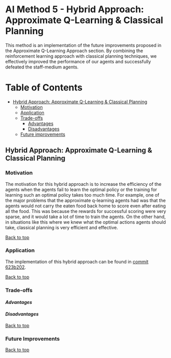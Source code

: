 # AI Method 5 - Hybrid Approach: Approximate Q-Learning & Classical Planning 

This method is an implementation of the future improvements proposed in the Approximate Q-Learning Approach section. By combining the reinforcement learning approach with classical planning techniques, we effectively improved the performance of our agents and successfully defeated the staff-medium agents.

# Table of Contents
- [Hybrid Approach: Approximate Q-Learning & Classical Planning ](#Hybrid-Approach)
  * [Motivation](#motivation)
  * [Application](#application)
  * [Trade-offs](#trade-offs)     
     - [Advantages](#advantages)
     - [Disadvantages](#disadvantages)
  * [Future improvements](#future-improvements)

## Hybrid Approach: Approximate Q-Learning & Classical Planning 

### Motivation  
The motivation for this hybrid approach is to increase the efficiency of the agents when the agents fail to learn the optimal policy or the training for learning such an optimal policy takes too much time. For example, one of the major problems that the approximate q-learning agents had was that the agents would not carry the eaten food back home to score even after eating all the food. This was because the rewards for successful scoring were very sparse, and it would take a lot of time to train the agents. On the other hand, in situations like this where we knew what the optimal actions agents should take, classical planning is very efficient and effective.

[Back to top](#table-of-contents)

### Application  
The implementation of this hybrid approach can be found in [commit 623b202](https://github.com/COMP90054-classroom/contest-a-team/commit/623b2029ce2e02ecf1afbc671df5a9609a073c00).

[Back to top](#table-of-contents)

### Trade-offs  
#### *Advantages*  


#### *Disadvantages*


[Back to top](#table-of-contents)

### Future Improvements  


[Back to top](#table-of-contents)
